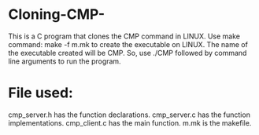 # Cloning-CMP-
This is a C program that clones the CMP command in LINUX. 
Use make command: make -f m.mk to create the executable on LINUX.
The name of the executable created will be CMP. So, use ./CMP followed by command line arguments to run the program.

# File used:
cmp_server.h has the function declarations.
cmp_server.c has the function implementations.
cmp_client.c has the main function.
m.mk is the makefile.
